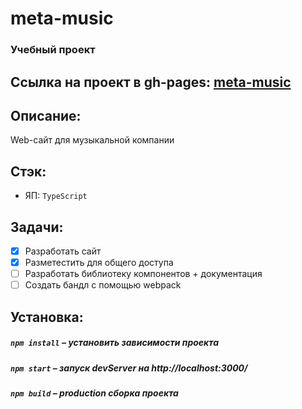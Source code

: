 
# meta-music
### Учебный проект
## Ссылка на проект в gh-pages: [meta-music](https://norv139.github.io/meta-music/)

## Описание:
  
  Web-сайт для музыкальной компании
  

## Стэк:
- ЯП: `TypeScript`

## Задачи:
  - [x] Разработать сайт
  - [x] Разметестить для общего доступа
  - [ ] Разработать библиотеку компонентов + документация
  - [ ] Создать бандл с помощью webpack

## Установка:

##### `npm install` – установить зависимости проекта

##### `npm start` – запуск devServer на http://localhost:3000/

##### `npm build` – production сборка проекта
